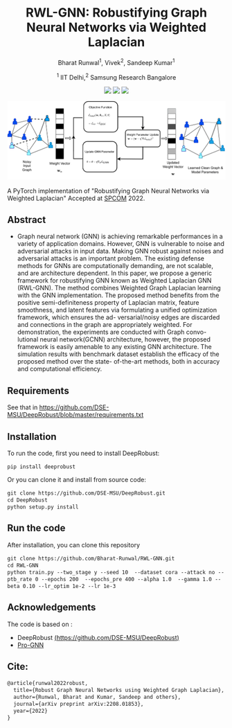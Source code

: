 <h1 align="center">RWL-GNN: Robustifying Graph Neural Networks via Weighted Laplacian </h1>
<p align="center">Bharat Runwal<sup>1</sup>, Vivek<sup>2</sup>, Sandeep Kumar<sup>1</sup></p>
<p align="center"><sup>1</sup> IIT Delhi,<sup>2</sup> Samsung Research Bangalore</p>

<p align="center">
  <a href="https://arxiv.org/pdf/2208.01853.pdf" alt="ArXiv">
        <img src="https://img.shields.io/badge/Preprint-arXiv-blue.svg" /></a>
  <a href="https://colab.research.google.com/github/Bharat-Runwal/RWL-GNN/blob/main/Demo_RWL_GNN.ipynb" alt="Demo">
        <img src="https://colab.research.google.com/assets/colab-badge.svg" /></a>
  <a href="https://docs.google.com/presentation/d/1qDS09BlPXeO1VtDIVmji1r8ZzpUY4NmujLRa6Aw9QiQ/edit?usp=sharing" alt="Slides">
        <img src="https://img.shields.io/badge/Slides-SPCOM-yellow.svg" /></a>
</p>

<p align="center">
  <img src ="joint.png"  width="1000"/>
</p>



A PyTorch implementation of "Robustifying Graph Neural Networks via Weighted Laplacian" Accepted at [SPCOM](https://ece.iisc.ac.in/~spcom/2022/) 2022.
<!-- 
[![][colab]][RWL-GNN]
<div align=center><img src="joint.png" width="700"/></div> -->

## Abstract 
- Graph neural network (GNN) is achieving remarkable performances in a variety of
application domains. However, GNN is vulnerable to noise and adversarial attacks
in input data. Making GNN robust against noises and adversarial attacks is an
important problem. The existing defense methods for GNNs are computationally
demanding, are not scalable, and are architecture dependent. In this paper, we
propose a generic framework for robustifying GNN known as Weighted Laplacian
GNN (RWL-GNN). The method combines Weighted Graph Laplacian learning
with the GNN implementation. The proposed method benefits from the positive
semi-definiteness property of Laplacian matrix, feature smoothness, and latent
features via formulating a unified optimization framework, which ensures the ad-
versarial/noisy edges are discarded and connections in the graph are appropriately
weighted. For demonstration, the experiments are conducted with Graph convo-
lutional neural network(GCNN) architecture, however, the proposed framework
is easily amenable to any existing GNN architecture. The simulation results with
benchmark dataset establish the efficacy of the proposed method over the state-
of-the-art methods, both in accuracy and computational efficiency. 

## Requirements
See that in https://github.com/DSE-MSU/DeepRobust/blob/master/requirements.txt

## Installation
To run the code, first you need to install DeepRobust:
```
pip install deeprobust
```
Or you can clone it and install from source code:
```
git clone https://github.com/DSE-MSU/DeepRobust.git
cd DeepRobust
python setup.py install
```

## Run the code
After installation, you can clone this repository
```
git clone https://github.com/Bharat-Runwal/RWL-GNN.git
cd RWL-GNN
python train.py --two_stage y --seed 10  --dataset cora --attack no --ptb_rate 0 --epochs 200  --epochs_pre 400 --alpha 1.0  --gamma 1.0 --beta 0.10 --lr_optim 1e-2 --lr 1e-3 
```
<!-- [colab]: <https://colab.research.google.com/assets/colab-badge.svg>
[RWL-GNN]: <https://colab.research.google.com/github/Bharat-Runwal/RWL-GNN/blob/main/Demo_RWL_GNN.ipynb> -->

## Acknowledgements
The code is based on :
- DeepRobust [(https://github.com/DSE-MSU/DeepRobust)](https://github.com/DSE-MSU/DeepRobust)
- [Pro-GNN](https://github.com/ChandlerBang/Pro-GNN)

## Cite:

```
@article{runwal2022robust,
  title={Robust Graph Neural Networks using Weighted Graph Laplacian},
  author={Runwal, Bharat and Kumar, Sandeep and others},
  journal={arXiv preprint arXiv:2208.01853},
  year={2022}
}
```
